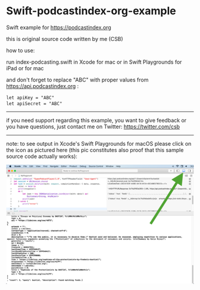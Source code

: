 # Swift-podcastindex-org-example

Swift example for https://podcastindex.org

this is original source code written by me (CSB)

how to use:

run index-podcasting.swift in Xcode for mac or in Swift Playgrounds for iPad or for mac

and don't forget to replace "ABC" with proper values from https://api.podcastindex.org :
```
let apiKey = "ABC"
let apiSecret = "ABC"
```

***

if you need support regarding this example, you want to give feedback or you have questions, just contact me on Twitter: https://twitter.com/csb

***

note: to see output in Xcode's Swift Playgrounds for macOS please click on the icon as pictured here (this pic constitutes also proof that this sample source code actually works):

<img alt="podcastingindex.org example in Swift" src="https://raw.githubusercontent.com/ComicStrip/Swift-podcastindex-org-example/main/swift-playground.png">
